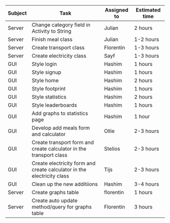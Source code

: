|Subject |Task | Assigned to | Estimated time |
 ------------ | ------------ | ------------- | ------------- 
 Server | Change category field in Activity to String | Julian | 2 hours
 Server | Finish meal class| Julian | 1-2 hours
 Server | Create transport class| Florentin | 1-3 hours
 Server | Create electricity class| Sayf | 1-3 hours
 GUI | Style login | Hashim | 1 hours
 GUI | Style signup | Hashim | 1 hours
 GUI | Style home | Hashim | 2 hours
 GUI | Style footprint | Hashim | 1 hours
 GUI | Style statistics | Hashim | 2 hours
 GUI | Style leaderboards | Hashim | 1 hours
 GUI | Add graphs to statistics page | Hashim | 1 hour
 GUI | Develop add meals form and calculator| Ollie | 2-3 hours
 GUI | Create transport form and create calculator in the transport class | Stelios | 2-3 hours
 GUI | Create electricity form and create calculator in the electricity class | Tijs | 2-3 hours
 GUI | Clean up the new additiions | Hashim | 3-4 hours
 Server | Create graphs table | florentin | 1 hours
 Server | Create auto update method/query for graphs table| Florentin | 3 hours
 
 
 